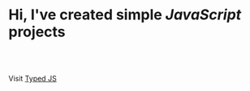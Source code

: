 <h1>Hi, I've created simple <i>JavaScript</i> projects</h1>
<br/>
<br/>

Visit <a href='https://devmsrajput.github.io/JavaScript-Simple-Projects/Typed%20JS/'>Typed JS</a>
